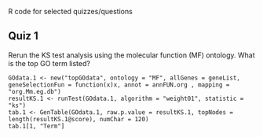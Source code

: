 R code for selected quizzes/questions

## Quiz 1
Rerun the KS test analysis using the molecular function (MF) ontology.  What is the top GO term listed?
```
GOdata.1 <- new("topGOdata", ontology = "MF", allGenes = geneList, geneSelectionFun = function(x)x, annot = annFUN.org , mapping = "org.Mm.eg.db")
resultKS.1 <- runTest(GOdata.1, algorithm = "weight01", statistic = "ks")
tab.1 <- GenTable(GOdata.1, raw.p.value = resultKS.1, topNodes = length(resultKS.1@score), numChar = 120)
tab.1[1, "Term"]
```
